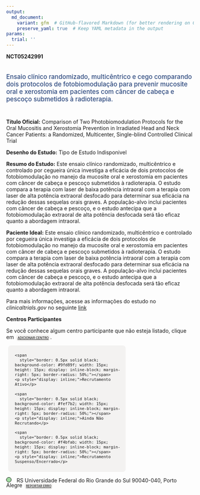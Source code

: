 ```yaml
---
output: 
  md_document:
    variant: gfm  # GitHub-flavored Markdown (for better rendering on GitHub)
    preserve_yaml: true  # Keep YAML metadata in the output
params:
  trial: ''
---
```


**NCT05242991**

<div style="padding: 5px 5px 5px 0px; font-size: 1.20em; font-weight: 500; color: #2E4A7F; text-align: left; margin-bottom: 20px">

Ensaio clínico randomizado, multicêntrico e cego comparando dois
protocolos de fotobiomodulação para prevenir mucosite oral e xerostomia
em pacientes com câncer de cabeça e pescoço submetidos à radioterapia.

</div>

**Título Oficial:** Comparison of Two Photobiomodulation Protocols for
the Oral Mucositis and Xerostomia Prevention in Irradiated Head and Neck
Cancer Patients: a Randomized, Multicenter, Single-blind Controlled
Clinical Trial

**Desenho do Estudo:** Tipo de Estudo Indisponivel

**Resumo do Estudo:** Este ensaio clínico randomizado, multicêntrico e
controlado por cegueira única investiga a eficácia de dois protocolos de
fotobiomodulação no manejo da mucosite oral e xerostomia em pacientes
com câncer de cabeça e pescoço submetidos à radioterapia. O estudo
compara a terapia com laser de baixa potência intraoral com a terapia
com laser de alta potência extraoral desfocado para determinar sua
eficácia na redução dessas sequelas orais graves. A população-alvo
inclui pacientes com câncer de cabeça e pescoço, e o estudo antecipa que
a fotobiomodulação extraoral de alta potência desfocada será tão eficaz
quanto a abordagem intraoral.

**Paciente Ideal:** Este ensaio clínico randomizado, multicêntrico e
controlado por cegueira única investiga a eficácia de dois protocolos de
fotobiomodulação no manejo da mucosite oral e xerostomia em pacientes
com câncer de cabeça e pescoço submetidos à radioterapia. O estudo
compara a terapia com laser de baixa potência intraoral com a terapia
com laser de alta potência extraoral desfocado para determinar sua
eficácia na redução dessas sequelas orais graves. A população-alvo
inclui pacientes com câncer de cabeça e pescoço, e o estudo antecipa que
a fotobiomodulação extraoral de alta potência desfocada será tão eficaz
quanto a abordagem intraoral.

Para mais informações, acesse as informações do estudo no
*clinicaltrials.gov* no seguinte
[link](https://clinicaltrials.gov/ct2/show/NCT05242991)

**Centros Participantes**

Se você conhece algum centro participante que não esteja listado, clique
em
<span style="color: #2E4A7F; margin-left: 2px; padding: 4px; background-color: #f3f2f1; border-radius: 8px; font-weight: 500; font-size: 0.6em"><a
href="https://flazar.shinyapps.io/formsapp?study_nct_id=NCT05242991&amp;location_id=N%2FA&amp;location_full_name=N%2FA&amp;form_type=Adicionar%20Centro"
target="_blank">ADICIONAR CENTRO</a></span>.

<div style="margin-bottom: 8px; margin-left: 5px; padding: 8px; max-width: 300px; background-color: #f3f2f1; border-radius: 8px; font-size: 0.9em">

<div style="margin-left: 10px;">

    <span 
      style="border: 0.5px solid black; background-color: #9fd89f; width: 15px; height: 15px; display: inline-block; margin-right: 5px; border-radius: 50%;"></span>
    <p style="display: inline;">Recrutamento Ativo</p>

</div>

<div style="margin-left: 10px;">

    <span 
      style="border: 0.5px solid black; background-color: #fef7b2; width: 15px; height: 15px; display: inline-block; margin-right: 5px; border-radius: 50%;"></span>
    <p style="display: inline;">Ainda Não Recrutando</p>

</div>

<div style="margin-left: 10px;">

    <span 
      style="border: 0.5px solid black; background-color: #f4bfab; width: 15px; height: 15px; display: inline-block; margin-right: 5px; border-radius: 50%;"></span>
    <p style="display: inline;">Recrutamento Suspenso/Encerrado</p>

</div>

</div>

<span style="line-height: 0.95;"><span style="border: 0.5px solid black; display: inline-block; width: 12px; height: 12px; border-radius: 50%; margin-right: 10px; padding-bottom: 0px; background-color: #9fd89f;"></span>
RS Universidade Federal do Rio Grande do Sul 90040-040, Porto Alegre
<span style="color: #2E4A7F; margin-left: 2px; padding: 4px; background-color: #f3f2f1; border-radius: 8px; font-weight: 500; font-size: 0.6em"><a
href="https://flazar.shinyapps.io/formsapp?study_nct_id=NCT05242991&amp;location_id=FEDERALUNIVERSITYOFRIOGRANDEDOSULPORTOALEGRERIOGRANDEDOSULBRAZIL&amp;location_full_name=Universidade%20Federal%20do%20Rio%20Grande%20do%20Sul%2C%2090040-040%2C%20Porto%20Alegre&amp;form_type=Reportar%20Erro"
target="_blank">REPORTAR ERRO</a></span></span>
